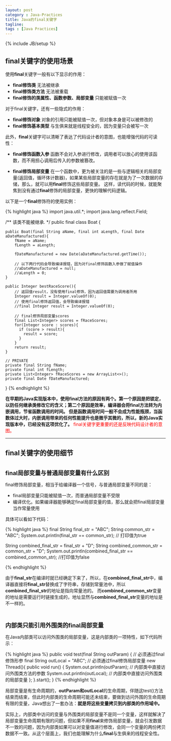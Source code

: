 ```yaml
---
layout: post
category : Java-Practices
title: Java的final关键字
tagline: 
tags : [Java Practices]
---
```

{% include JB/setup %}


## final关键字的使用场景

使用**final**关键字一般有以下显示的作用：

- **final修饰类** 无法被继承
- **final修饰类方法** 无法被重载
- **final修饰的类属性、函数参数、局部变量** 只能被赋值一次

对于final关键字，还有一些隐式的作用：

- **final修饰对象** 对象的引用只能被赋值一次，但对象本身是可以被修改的
- **final修饰基本类型** 与生俱来就是线程安全的，因为变量只会被写一次

此外，**final**关键字可以清晰了表达了代码设计者的意图，也能增强代码的可读性：

- **final修饰函数入参**
函数不会对入参进行修改，调用者可以放心的使用该函数，而不用担心调用后传入的参数被篡改。

- **final修饰局部变量**
在一个函数中，更为被关注的是一些与逻辑相关的局部变量(返回值，循环体计数器)，如果某些局部变量的存在就是为了一次数据的存储，那么，就可以用**final**修饰这些局部变量。
这样，读代码的时候，就能聚焦到没有通过**final**修饰的局部变量，更快的理解代码逻辑。

以下是一个**final**修饰符的使用实例：

{% highlight java %}
import java.util.*;
import java.lang.reflect.Field;
    
/** 该类不能被继承. */
public final class Boat {

    public Boat(final String aName, final int aLength, final Date aDateManufactured){
        fName = aName;
        fLength = aLength;

        fDateManufactured = new Date(aDateManufactured.getTime());
    
        // 以下两行代码会导致编译报错，因为对final修饰函数入参做了赋值操作
        //aDateManufactured = null;
        //aLength = 0;
    }
        
    public Integer bestRaceScore(){
        // 返回值result，没有使用final修饰，因为返回值需要为调用者所用
        Integer result = Integer.valueOf(0); 
        // 使用final修饰返回值，会导致编译报错
        //final Integer result = Integer.valueOf(0);

        // final修饰局部变量scores
        final List<Integer> scores = fRaceScores;
        for(Integer score : scores){
          if (score > result){
            result = score;
          }
        }
        return result;
    }
         
    // PRIVATE
    private final String fName;
    private final int fLength;
    private List<Integer> fRaceScores = new ArrayList<>();
    private final Date fDateManufactured;
}
{% endhighlight %}

**在早期的Java实现版本中，使用final方法的原因有两个。第一个原因是把锁定，以防任何继承类修改它的含义；第二个原因是效率，编译器会将final方法转为内嵌调用，节省函数调用的时间。
但是函数调用时间一般不会成为性能瓶颈，当函数体过大时，内嵌调用带来的任何性能提升也是微乎其微的，所以，新的Java实现版本中，已经没有这项优化了。**
<font color='red'>final关键字更重要的还是反映代码设计者的意图。</font>

***

## final关键字的使用细节

<br/>
<font size="4"><b>final局部变量与普通局部变量有什么区别</b></font>

final修饰局部变量，相当于给编译器一个信号，与普通局部变量不同的是：

- final局部变量只能被赋值一次，而普通局部变量不受限
- 编译优化。如果编译器能够确定final局部变量的值，那么就会把final局部变量当作常量使用

具体可以看如下代码：

{% highlight java %}
final String final_str = "ABC";
String common_str = "ABC";
System.out.println(final_str == common_str); // 打印值为true
    
String combined_final_str = final_str + "D";
String combined_common_str = common_str + "D";
System.out.println(combined_final_str == combined_common_str); //打印值为false

{% endhighlight %}

由于**final_str**在编译时就已经确定下来了，所以，在**combined_final_str**中，编译器直接将**final_str**替换成了字符串，存储到常量池中，所以**combined_final_str**的地址是指向常量池的。
而**combined_common_str**变量的地址是需要运行时链接生成的，地址显然与**combined_final_str**变量的地址是不一样的。

<br/>

<font size="4"><b>内部类只能引用外围类的final局部变量</b></font>

在Java内部类可以访问外围类的局部变量，这是内部类的一项特性，如下代码所示：

{% highlight java %}
public void test(final String outParam) {   // 必须通过final修饰形参
    final String outLocal = "ABC";          // 必须通过final修饰局部变量
    new Thread(){
        public void run() {
            System.out.println(outParam);   // 内部类中直接访问外围类方法的参数
            System.out.println(outLocal);   // 内部类中直接访问外围类的局部变量
        };
    }.start();
}
{% endhighlight %}

局部变量是有生命周期的，**outParam和outLocal**的生命周期，伴随这test()方法结束而结束，但此时内部类的生命周期可能还未结束，要做到访问外围的生命周期有限的变量，Java想出了一套办法：**就是将这些变量拷贝到内部类的作用域中。**

实际上，内部类中访问的变量与外围类的局部变量不是同一个变量，这样就解决了局部变量生命周期有限的问题，但如果不用**final**来修饰局部变量，就会引发数据不一致的问题，因为内部类如果可以对变量值进行修改，会同一个变量的两份拷贝数据不一致。从这个层面上，我们也能理解为什么**final**与生俱来的线程安全性。
